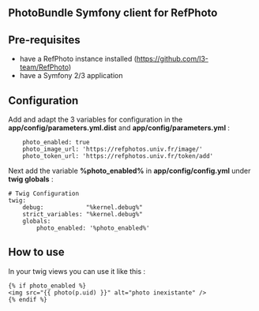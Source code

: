 PhotoBundle Symfony client for RefPhoto
---

Pre-requisites
---
* have a RefPhoto instance installed (https://github.com/l3-team/RefPhoto)
* have a Symfony 2/3 application

Configuration
---

Add and adapt the 3 variables for configuration in the **app/config/parameters.yml.dist** and **app/config/parameters.yml** :
```
    photo_enabled: true
    photo_image_url: 'https://refphotos.univ.fr/image/'
    photo_token_url: 'https://refphotos.univ.fr/token/add'
```

Next add the variable **%photo_enabled%** in **app/config/config.yml** under **twig globals** :
```
# Twig Configuration
twig:
    debug:            "%kernel.debug%"
    strict_variables: "%kernel.debug%"
    globals:
        photo_enabled: '%photo_enabled%'
```

How to use
---

In your twig views you can use it like this :
```
{% if photo_enabled %}
<img src="{{ photo(p.uid) }}" alt="photo inexistante" />
{% endif %}
```
